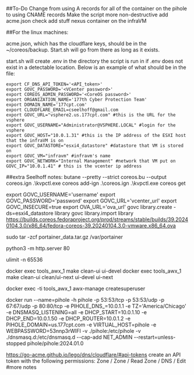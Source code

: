 ##To-Do
Change from using A records for all of the container on the pihole to using CNAME records
Make the script more non-destructive
add acme.json check
add stuff nexus container on the infraVM 

##For the linux machines:

acme.json, which has the cloudflare keys, should be in the ~/coreos/backup. Start.sh will go from there as long as it exists. 

start.sh will create .env in the directory the script is run in if .env does not exist in a detectable location. Below is an example of what should be in the file:
```
export CF_DNS_API_TOKEN='<API_token>' 
export GOVC_PASSWORD='<VCenter password>'
export COREOS_ADMIN_PASSWORD='<CoreOS password>'
export ORGANIZATION_NAME='177th Cyber Protection Team'
export DOMAIN_NAME='177cpt.com'
export CLOUDFLARE_EMAIL=cseelhoff@gmail.com
export GOVC_URL="vsphere2.us.177cpt.com" #this is the URL for the vsphere
export GOVC_USERNAME="Administrator@VSPHERE.LOCAL" #login for the vsphere
export GOVC_HOST="10.0.1.31" #this is the IP address of the ESXI host that the infraVM is on
export GOVC_DATASTORE="esxi4_datastore" #datastore that VM is stored on
export GOVC_VM="infravm" #infravm's name
export GOVC_NETWORK="Internal Management" #network that VM put on 
GOVC_IP="10.0.1.41" # this is the vcenter ip address
```

##extra Seelhoff notes:
butane --pretty --strict coreos.bu --output coreos.ign
.\kvpctl.exe coreos add-ign .\coreos.ign
.\kvpctl.exe coreos get

export GOVC_USERNAME='username'
export GOVC_PASSWORD='password'
export GOVC_URL='vcenter_url'
export GOVC_INSECURE=true
export OVA_URL='ova_url'
govc library.create -ds=esxi4_datastore library
govc library.import library https://builds.coreos.fedoraproject.org/prod/streams/stable/builds/39.20240104.3.0/x86_64/fedora-coreos-39.20240104.3.0-vmware.x86_64.ova

sudo tar -zcf portainer_data.tar.gz /var/portainer

python3 -m http.server 80

ulimit -n 65536 

docker exec tools_awx_1 make clean-ui ui-devel
docker exec tools_awx_1 make clean-ui clean/ui-next ui-devel ui-next

docker exec -ti tools_awx_1 awx-manage createsuperuser

docker run --name=pihole -h pihole -p 53:53/tcp -p 53:53/udp -p 67:67/udp -p 80:80/tcp -e PIHOLE_DNS_=10.0.1.1 -e TZ='America/Chicago' -e DNSMASQ_LISTENING=all -e DHCP_START=10.0.1.10 -e DHCP_END=10.0.1.50 -e DHCP_ROUTER=10.0.1.2 -e PIHOLE_DOMAIN=us.177cpt.com -e VIRTUAL_HOST=pihole -e WEBPASSWORD=53nnp3rWIFI -v ./pihole:/etc/pihole -v ./dnsmasq.d:/etc/dnsmasq.d --cap-add NET_ADMIN --restart=unless-stopped pihole/pihole:2024.01.0

https://go-acme.github.io/lego/dns/cloudflare/#api-tokens
create an API token with the following permissions:
Zone / Zone / Read
Zone / DNS / Edit
#more notes

